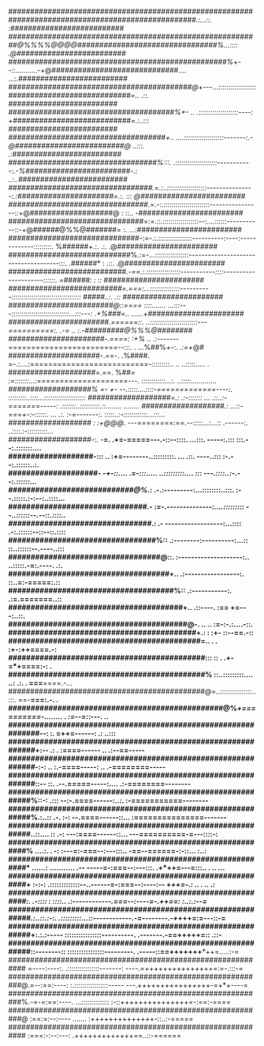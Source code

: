 ###################################################################################################*.:...::. :##########################
##########################################################@%%%%@@@@################################%...::::  .@#########################
##################################################%*+--::...........-+@#############################.... ...:.*#########################
##########################################@*+---...::::::::::::::::::: *############################=..  .::. *#########################
######################################%+- .. .::::::::::::::::::::----: +###########################=.:..:::  *#########################
####################################+.. ....::::::::::::::::::::-------:.-@#########################@ ..:::. .:#########################
##################################%:::. .:::::::::::::::::::::-----------:.-%########################-.:  ..:..#########################
#################################*.=.:..::::::::::::::::::::---------------:.:*######################=.:. :::  @########################
################################*.=.-:.:::::::::::::::::::::::----------------::+@###################@ : ::..  -########################
###############################=:=.::.::::::::::::::::::--:....::::::-----------::-+@######@%%@#######= :.  ...:########################
##############################-:=-.:.:::::::::::::::::----------:----:-------------:::::::::.  %######+.:. .:. .@#######################
############################%.:=-...:::::::::::::::::-------------------------------------:::. .######* : .::. .@#######################
###########################*.-==.:.:::::::::::::::::-----------::::---------------------::::::. =######: :   :: *#######################
##########################=.===:...:::::::::::::::----------:::::::::::::::::::::::::::::::::::  *#####..:. .:: *#######################
########################@::==== ::::.......     ...:::---:::::::::::::::::::::::::::::...:::---: .+%###=.. ......+######################
#######################*.======::.                        ..::::::::::::::::::::::::---==========:. .-*= ..    :.-#########@%%%@########
######################-.====:                     :+*%*     .. .:-------========================--:::.    .   ...%##%*+-:.       .:=+*@#
#####################-.==-.                     .%####.     =-.:....:==========================-:::::::::..      ..      ..:::::.....  .
####################=.==.                       %##*=      :=:::::::...:====================---. ::::::::::::...:.  ..:::::.............
###################% =-                         +-         --.:::::....::::-=============----:.  :::::::::..::::...:::::::::::::::::::::
###################=.:                                   .:-:::::::  ... .::..:-=======-----:  .:::::::..::::::::::.::........  ........
###################.:                           ...::-===+-:-::::::. ... .:.     :-=-------:.  :::::..:-::::::::::::...:::...           
################### :               :+@@@*. ---========:==.--:::::...:...::        .------:. ..::::.:-::::::::::...                     
###################-:.               -**=. .+=-=====---.-::--::::.  ...:::.         -----:.::: :::.--:.:::::::....                      
###################-::: ..                 :+=--------..:::::::::. ... .::.         ----..:::  :-.--:.::::::..:.                        
####################*- -+-::....           .=-:::..... ..:::::::::.... :::          ---.::::..:-.--:.::::::...                          
############################@%*.:          .-.:---------:...::::::::..:::.         :--.:::::.:-:--:..::::...                            
###############################*.-       :=-.--------------:....:::::::::          --..::::::--.--::.::::..                             
################################*.:       .- ------------------:...::::           .-:.::::::--::--::.::::                               
#################################%::         .:--------:----------:...::          ::..::::::--.----..:::                                
##################################@::.          :--------------------:..           ..:::::.-=:.----. .:.                                
####################################+..           .:-----------------:.                ::..=:-=====:.::                                 
#####################################%::             .:-----------:.                    .:=.=======..::                                 
#######################################+..               .::----.                       :== +=---:..::.                                 
########################################@-.                  ..     ..                  :=-:-.:....-::.                                 
##########################################+.:                       :                   :+- ::--==.-::                                  
###########################################=..                    .        .            :+-:++====.-:                                   
############################################:::                  ::       .             .+-=*+====:-: .                                 
############################################% ::..:::::::::.... ..: .:.  .               ===**====.-...                                 
#############################################@=..::::::::::::::::.. :::.                 ==-**===:.-. .                                 
################################################@%*+==========-........ .                :=--*=::---. ..                                
##############################################################--: :.                      =++=------: .:                           ..:::
#############################################################+:-- .:  .                   :====------  ..                    .:--==-----
#############################################################-:-:  ..                    :.-====-----: ..                .-========-----
#############################################################::--  ::.                  .--.=====-----:....          .:-========--------
############################################################%::-:  .:::                 --:-.====------:..:.       :-===========--------
############################################################%.:..::  .-.               :-: --.====------::...    :===============-------
############################################################..::.... ::               .-:  ---:====------::...  ---==========-=---::::-:
###########################################################% ....:.  .                -:  :---=:-===--:---:::.. -==--======-:-::... :..:
###########################################################* ......:    ...........  .--  -----=-:===--:---:::. .+*++=---=:::.. . .. ...
###########################################################+   :-:-:    .:::::::::::::--..------=-:===--:----:-- +*****++=-.: .. . .. .:
###########################################################:. .-:::: :   ::::..      .:------------.===--:----=-.********++==: :..:.:--=
############################################################.:..::.:-:.  .:::::::::...::------------.-=--------.-+*********+++=:=---::-=
############################################################+:.:.:-----   ::::::::::::::::----------. .-------.-==+++********++=::  .::-
############################################################::--------::   ::::::::::::::::---------.  .-----::==+++++++*****++=.....:-=
############################################################ =----:----:.  .::::::::::::::::-------:     ----.=+++++++++++++++=:=-.:::-=
###########################################################@.=--:==:----:   :.:::::::::::::::::-----      ---.++++++++++++++++-=+*+----=
###########################################################%.-=-=:==:----.         ...::::::::::::::      :-::+++++++++++++++=-:==:-====
###########################################################@ :==:=:--:----                   .......         :++++++++++++++-::..:-=====
############################################################ :===:-:--:---:                                  .+++++++++++++==..::-======


<!--
**rem-ml/rem-ml** is a ✨ _special_ ✨ repository because its `README.md` (this file) appears on your GitHub profile.

Here are some ideas to get you started:

- 🔭 I’m currently working on ...
- 🌱 I’m currently learning ...
- 👯 I’m looking to collaborate on ...
- 🤔 I’m looking for help with ...
- 💬 Ask me about ...
- 📫 How to reach me: ...
- 😄 Pronouns: ...
- ⚡ Fun fact: ...
-->
